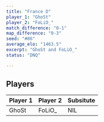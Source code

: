 ```yaml
---
title: "France D"
player_1: "GhoSt"
player_2: "FoLiO_"
match_difference: "0-1"
map_difference: "0-3"
seed: "#86"
average_elo: "1463.5"
excerpt: "GhoSt and FoLiO_"
status: "DNQ"

---
```

## Players

| Player 1 | Player 2 | Subsitute |
| -- | -- | -- |
| GhoSt | FoLiO_ | NIL |
